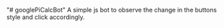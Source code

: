 "# googlePiCalcBot" 
A simple js bot to observe the change in the buttons style and click accordingly.